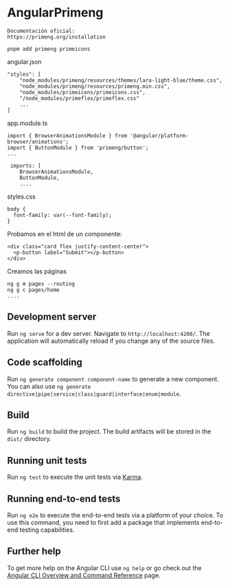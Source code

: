 # AngularPrimeng

```
Documentación oficial:
https://primeng.org/installation
```

```
pnpm add primeng primeicons
```

angular.json
```
"styles": [
    "node_modules/primeng/resources/themes/lara-light-blue/theme.css",
    "node_modules/primeng/resources/primeng.min.css",
    "node_modules/primeicons/primeicons.css",
    "/node_modules/primeflex/primeflex.css"
    ...
]
```


app.module.ts
```
import { BrowserAnimationsModule } from '@angular/platform-browser/animations';
import { ButtonModule } from 'primeng/button';
...

 imports: [
    BrowserAnimationsModule,
    ButtonModule,
    ....
```


styles.css
```
body {
  font-family: var(--font-family);
}
```

Probamos en el html de un componente:
```
<div class="card flex justify-content-center">
  <p-button label="Submit"></p-button>
</div>
```

Creamos las páginas
```
ng g m pages --routing
ng g c pages/home
....
```


## Development server

Run `ng serve` for a dev server. Navigate to `http://localhost:4200/`. The application will automatically reload if you change any of the source files.

## Code scaffolding

Run `ng generate component component-name` to generate a new component. You can also use `ng generate directive|pipe|service|class|guard|interface|enum|module`.

## Build

Run `ng build` to build the project. The build artifacts will be stored in the `dist/` directory.

## Running unit tests

Run `ng test` to execute the unit tests via [Karma](https://karma-runner.github.io).

## Running end-to-end tests

Run `ng e2e` to execute the end-to-end tests via a platform of your choice. To use this command, you need to first add a package that implements end-to-end testing capabilities.

## Further help

To get more help on the Angular CLI use `ng help` or go check out the [Angular CLI Overview and Command Reference](https://angular.io/cli) page.
